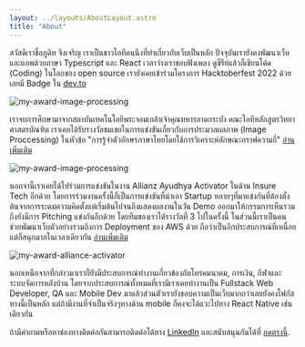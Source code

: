 ```yaml
---
layout: ../layouts/AboutLayout.astro
title: "About"
---
```


สวัสดีเราชื่อภูดิท จึงเจริญ เราเป็นชาวไอทีคนนึงที่ทำเกี่ยวกับเว็บเป็นหลัก ปัจจุบันเรายังคงพัฒนาเว็บและแอพด้วยภาษา Typescript และ React
เวลาว่างเราชอบฟังเพลง ดูซีรีย์แล้วก็เขียนโค้ด (Coding) ในโลกของ open source เรายังเคยเข้าร่วมโครงการ Hacktoberfest 2022 ด้วยเลยมี Badge ใน [dev.to](https://dev.to/nuttikung)

<div>
  <img loading="lazy" src="/assets/hacktoberfest-2022.png" class="sm:w-4/5 mx-auto rounded-md w-auto h-auto aspect-square" alt="my-award-image-processing">
</div>

เราจบการศึกษามาจากสถาบันเทคโนโลยีพระจอมเกล้าเจ้าคุณทหารลาดกระบัง คณะไอทีหลักสูตรวิทยาศาสตรบัณฑิต เราเคยได้รับรางวัลชมเชยในการแข่งขันเกี่ยวกับการประมวลผลภาพ (Image Proccessing) ในหัวข้อ "การรู้จำตัวอักษรภาษาไทยโดยใช้การวิเคราะห์ลักษณะกราฟความถี่" [อ่านเพิ่มเติม](https://www.it.kmitl.ac.th/th/achievement/1613)

<div>
  <img loading="lazy" src="/assets/award-1.jpg" class="sm:w-4/5 mx-auto rounded-md w-auto h-auto aspect-auto" alt="my-award-image-processing">
</div>

นอกจานี้เราเคยได้ไปร่วมการแข่งขันในงาน Allianz Ayudhya Activator ในด้าน Insure Tech อีกด้วย
โดยการร่วมงานครั้งนี้ก็เป็นการแข่งขันที่นำเอา Startup หลายๆที่มาแข่งกันที่ต้องตั้งต้นจากการระดมความคิดตั้งแต่เริ่มต้นไปจนถึงแสดงผลงานในวัน Demo ออกมาให้กรรมการเห็นรวมถึงยังมีการ Pitching แข่งกันอีกด้วย โดยทีมของเราได้รางวัลที่ 3 ไปในครั้งนี้ ในส่วนนี้เราเป็นคนช่วยพัฒนาเว็บตัวอย่างรวมถึงการ Deployment ของ AWS ด้วย ถือว่าเป็นอีกประสบการณ์ที่เหนื่อยแต่ก็สนุกมากในเวลาเดียวกัน [อ่านเพิ่มเติม](https://www.it.kmitl.ac.th/th/achievement/1613)

<div>
  <img loading="lazy" src="/assets/award-2.jpg" class="sm:w-4/5 mx-auto rounded-md w-auto h-auto aspect-square" alt="my-award-alliance-activator">
</div>

นอกเหนือจากที่กล่าวมาเราก็ยังมีประสบการณ์ทำงานเกี่ยวข้องกับโทรคมนาคม, การเงิน, กีฬาและระบบจัดการหลังบ้าน โดยจากประสบการณ์ทั้งหมดที่เรามีเราเคยทำงานเป็น Fullstack Web Developer, QA และ Mobile Dev มาแล้วส่วนตัวเรายังชอบความเป็นเว็บมากกว่าเลยยังคงโฟกัสทางนี้เป็นหลัก แต่ถ้ามีงานที่จำเป็นจริงๆทางด้าน mobile ก็คงจะได้แวะไปทาง React Native เช่นเดียวกัน

ถ้ามีคำถามหรือหาช่องทางติดต่อกันสามารถติดต่อได้ทาง [LinkedIn](https://www.linkedin.com/in/phuditc) และสนับสนุนกันได้ที่ [กดตรงนี้](https://buymeacoffee.com/phuditc).
